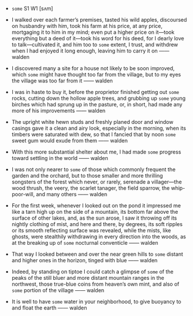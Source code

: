 - `some` S1 W1 [sʌm]



-  I walked over each farmer’s premises, tasted his wild apples, discoursed on husbandry with him, took his farm at his price, at any price, mortgaging it to him in my mind; even put a higher price on it﻿—took everything but a deed of it﻿—took his word for his deed, for I dearly love to talk﻿—cultivated it, and him too to `some` extent, I trust, and withdrew when I had enjoyed it long enough, leaving him to carry it on —— walden

-  I discovered many a site for a house not likely to be soon improved, which `some` might have thought too far from the village, but to my eyes the village was too far from it —— walden

-  I was in haste to buy it, before the proprietor finished getting out `some` rocks, cutting down the hollow apple trees, and grubbing up `some` young birches which had sprung up in the pasture, or, in short, had made any more of his improvements —— walden

-  The upright white hewn studs and freshly planed door and window casings gave it a clean and airy look, especially in the morning, when its timbers were saturated with dew, so that I fancied that by noon `some` sweet gum would exude from them —— walden

-  With this more substantial shelter about me, I had made `some` progress toward settling in the world —— walden

-  I was not only nearer to `some` of those which commonly frequent the garden and the orchard, but to those smaller and more thrilling songsters of the forest which never, or rarely, serenade a villager﻿—the wood thrush, the veery, the scarlet tanager, the field sparrow, the whip-poor-will, and many others —— walden

-  For the first week, whenever I looked out on the pond it impressed me like a tarn high up on the side of a mountain, its bottom far above the surface of other lakes, and, as the sun arose, I saw it throwing off its nightly clothing of mist, and here and there, by degrees, its soft ripples or its smooth reflecting surface was revealed, while the mists, like ghosts, were stealthily withdrawing in every direction into the woods, as at the breaking up of `some` nocturnal conventicle —— walden

-  That way I looked between and over the near green hills to `some` distant and higher ones in the horizon, tinged with blue —— walden

-  Indeed, by standing on tiptoe I could catch a glimpse of `some` of the peaks of the still bluer and more distant mountain ranges in the northwest, those true-blue coins from heaven’s own mint, and also of `some` portion of the village —— walden

-  It is well to have `some` water in your neighborhood, to give buoyancy to and float the earth —— walden